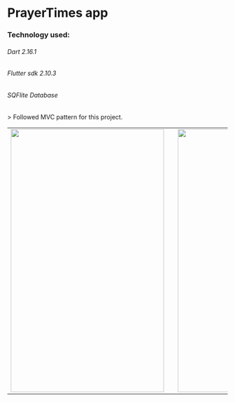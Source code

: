 # PrayerTimes app

<h3> Technology used: </h3>
         <h6>Dart 2.16.1 </h6> 
         <h6> Flutter sdk 2.10.3</h6>
         <h6> SQFlite Database</h6>
 > Followed MVC pattern for this project.

<br/>

 
 <table>
  <tr>
    <td valign="top"><img src="https://user-images.githubusercontent.com/90932124/197339822-41f3dbcc-8318-4c9f-97a9-0c46459855b4.jpg" width="350" height="600"/></td>
   <td>       </td>
    <td valign="top"><img src="https://user-images.githubusercontent.com/90932124/197339824-fd738b30-c62c-4e58-80c4-bb62709fb679.jpg"  width="350" height="600"/></td>
   
  </tr>
 </table>
